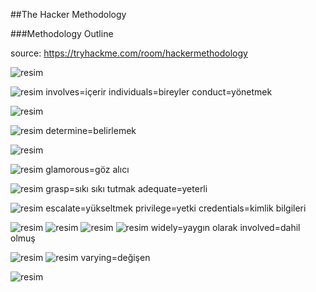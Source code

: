 ##The Hacker Methodology

###Methodology Outline

source: https://tryhackme.com/room/hackermethodology

![resim](https://user-images.githubusercontent.com/18248422/175014425-1072580f-e3a0-4bd9-bb22-89438fe98ae4.png)

![resim](https://user-images.githubusercontent.com/18248422/175014454-1b3ced39-ad7d-44b6-99cc-06c6ba5885ec.png)
involves=içerir
individuals=bireyler
conduct=yönetmek
 
![resim](https://user-images.githubusercontent.com/18248422/175014487-839bb781-a3b2-4622-a1c1-2899d7fdefb4.png)

![resim](https://user-images.githubusercontent.com/18248422/175014513-7cb88b5b-15ef-4b60-8d8e-b572bc407366.png)
 determine=belirlemek
 
![resim](https://user-images.githubusercontent.com/18248422/175014585-7af87629-364c-4726-8e47-07f80ee5307d.png)

![resim](https://user-images.githubusercontent.com/18248422/175014601-38eaa975-784b-40b2-89b6-16a41d977107.png)
 glamorous=göz alıcı
 
![resim](https://user-images.githubusercontent.com/18248422/175014643-f6893aea-eeeb-4e84-bde6-8704e2a1bd9c.png)
 grasp=sıkı sıkı tutmak
 adequate=yeterli
 
![resim](https://user-images.githubusercontent.com/18248422/175014674-52439428-5f31-4165-aa20-dea4b3d33d98.png)
 escalate=yükseltmek
 privilege=yetki
 credentials=kimlik bilgileri
 
![resim](https://user-images.githubusercontent.com/18248422/175014707-727bb82c-4793-4e10-a85f-7464356e5fd6.png)
![resim](https://user-images.githubusercontent.com/18248422/175014723-ddb55c34-147d-4523-b935-df67e371e898.png)
![resim](https://user-images.githubusercontent.com/18248422/175014736-035abf37-b77d-4136-81ec-d91186fe2dfc.png)
![resim](https://user-images.githubusercontent.com/18248422/175014750-bda1e15e-ee74-4be1-a274-c081761a5706.png)
widely=yaygın olarak
involved=dahil olmuş

![resim](https://user-images.githubusercontent.com/18248422/175014785-10650d54-7a4a-4ae3-bfb4-64b68715eec5.png)
![resim](https://user-images.githubusercontent.com/18248422/175014799-6eecba67-341c-4e96-ad74-4c32c4c9405b.png)
varying=değişen

![resim](https://user-images.githubusercontent.com/18248422/175014827-12d8ede4-77f3-49bd-9e56-6f20fa4f030b.png)

 
 

                                                    


                            


